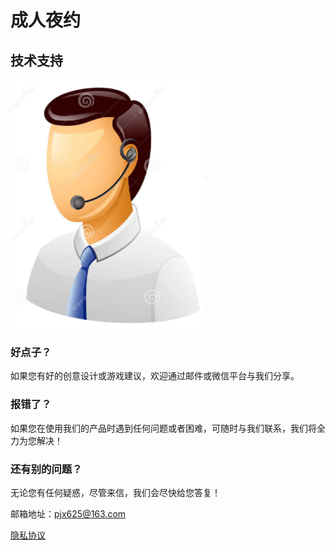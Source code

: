 # 成人夜约

## 技术支持

 ![image](https://github.com/pjx625/heixiuheixiu/raw/master/call_man.png)

### 好点子？

如果您有好的创意设计或游戏建议，欢迎通过邮件或微信平台与我们分享。

### 报错了？

如果您在使用我们的产品时遇到任何问题或者困难，可随时与我们联系，我们将全力为您解决！

### 还有别的问题？

无论您有任何疑惑，尽管来信，我们会尽快给您答复！

邮箱地址：pjx625@163.com

[隐私协议](https://raw.githubusercontent.com/pjx625/heixiuheixiu/master/privacy.cmd)
